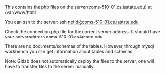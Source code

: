 This contains the php files on the server(coms-510-01.cs.iastate.edu) at /var/www/html

You can ssh to the server: ssh netid@coms-510-01.cs.iastate.edu

Check the connection.php file for the correct server address. It should have your serveraddress coms-510-01.cs.iastate.edu

There are no documents/schemas of the tables. However, through mysql workbench you can get information about tables and schemas.

Note: Gitlab does not automatically deploy the files to the server, one will have to transfer files to the server manually.
